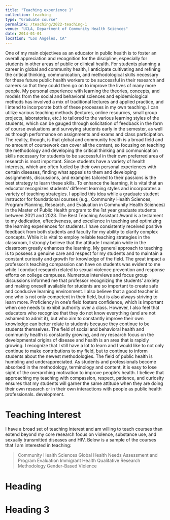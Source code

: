 ```yaml
---
title: "Teaching experience 1"
collection: teaching
type: "Graduate course"
permalink: /teaching/2022-teaching-1
venue: "UCLA, Department of Community Health Sciences"
date: 2014-01-01
location: "Los Angeles, CA"
---
```


One of my main objectives as an educator in public health is to foster an overall appreciation and recognition for the discipline, especially for students in other areas of public or clinical health. For students planning a career in global and community health, I anticipate cultivating and refining the critical thinking, communication, and methodological skills necessary for these future public health workers to be successful in their research and careers so that they could then go on to improve the lives of many more people.
My personal experience with learning the theories, concepts, and models from the social and behavioral sciences and epidemiological methods has involved a mix of traditional lectures and applied practice, and I intend to incorporate both of these processes in my own teaching. I can utilize various teaching methods (lectures, online resources, small group projects, laboratories, etc.) to tailored to the various learning styles of the students, which can be gauged through solicitation of feedback in the form of course evaluations and surveying students early in the semester, as well as through performance on assignments and exams and class participation. 
The reality, though, is that global and community health is a broad field and no amount of coursework can cover all the content, so focusing on teaching the methodology and developing the critical thinking and communication skills necessary for students to be successful in their own preferred area of research is most important. Since students have a variety of health interests, which are often fueled by their own personal experiences with certain diseases, finding what appeals to them and developing assignments, discussions, and examples tailored to their passions is the best strategy to learn these skills. To enhance the learning, it is vital that an educator recognizes students’ different learning styles and incorporates a variety of teaching strategies. I applied this idea while a graduate student instructor for foundational courses (e.g., Community Health Sciences, Program Planning, Research, and Evaluation in Community Health Sciences) in the Master of Public Health program to the 1st year graduate students between 2021 and 2023. The Best Teaching Assistant Award is a testament to my dedication, effectiveness, and excellence in teaching and optimizing the learning experiences for students. I have consistently received positive feedback from both students and faculty for my ability to clarify complex concepts.
 While it is vital to employ reliable teaching strategies in the classroom, I strongly believe
that the attitude I maintain while in the classroom greatly enhances the learning. My general approach to teaching is to possess a genuine care and respect for my students and to maintain a
constant curiosity and growth for knowledge of the field. The great impact a professor’s teaching compassion can have on students was evident to me while I conduct research related to sexual violence prevention and response efforts on college campuses. Numerous interviews and focus group discussions informed me that professor recognizing the students’ anxiety and making oneself available for students are so important to create safe and conducive learning environment. 
I also believe that a good teacher is one who is not only competent in their field, but is
also always striving to learn more. Proficiency in one’s field fosters confidence, which is
important when one needs to exhibit authority over a class. However, I also feel that educators
who recognize that they do not know everything (and are not ashamed to admit it), but who aim
to constantly improve their own knowledge can better relate to students because they continue to
be students themselves. The field of social and behavioral health and community health is constantly growing, and my research focus on the developmental origins of disease and health is an area that is rapidly growing. I recognize that I still have a lot to learn and I would like to not only continue to make contributions to my field, but to continue to inform students about the newest methodologies. The field of public health is humbling and underappreciated. As
students and professionals become absorbed in the methodology, terminology and content, it is
easy to lose sight of the overarching motivation to improve people’s health. I believe that
approaching my teaching with compassion, respect, patience, and curiosity ensures that my
students will garner the same attitude when they are doing their own research or in their own
interactions with people as public health professionals.
development.  

Teaching Interest
======
I have a broad set of teaching interest and am willing to teach courses than extend beyond my core research focus on violence, substance use, and sexually transmitted diseases and HIV. Below is a sample of the courses that I am interested in teaching:
> Community Health Sciences
> Global Health
> Needs Assessment and Program Evaluation
> Immigrant Health
> Qualitative Research Methodology
> Gender-Based Violence


Heading 
======

Heading 3
======
